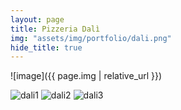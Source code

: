 ```yaml
---
layout: page
title: Pizzeria Dalì
img: "assets/img/portfolio/dali.png"
hide_title: true
---
```


![image]({{ page.img | relative_url }})

![dali1](https://res.cloudinary.com/dbwupuwda/image/upload/v1659219377/Menu/dali1_l3pcno.jpg)
![dali2](https://res.cloudinary.com/dbwupuwda/image/upload/v1659219376/Menu/dali2_zfonri.jpg) 
![dali3](https://res.cloudinary.com/dbwupuwda/image/upload/v1659219375/Menu/dali3_auxxwh.jpg)

